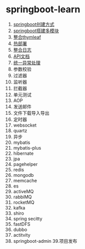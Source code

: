 # springboot-learn

1. [springboot创建方式](https://github.com/liuzelin0902/springboot-learn/blob/master/file/springboot%E9%A1%B9%E7%9B%AE%E7%9A%84%E5%88%9B%E5%BB%BA%E6%96%B9%E5%BC%8F.md)
2. [springboot搭建多模块](https://github.com/liuzelin0902/springboot-learn/tree/master/demo-parent)
3. [整合thymleaf](https://github.com/liuzelin0902/springboot-learn/blob/master/file/springboot%E6%95%B4%E5%90%88thymleaf.md)
4. [热部署](https://github.com/liuzelin0902/springboot-learn/blob/master/file/%E7%83%AD%E9%83%A8%E7%BD%B2.md)
5. [整合日志](https://github.com/liuzelin0902/springboot-learn/blob/master/file/%E6%95%B4%E5%90%88%E6%97%A5%E5%BF%97%E6%A1%86%E6%9E%B6.md)
6. [API文档](https://github.com/liuzelin0902/springboot-learn/blob/master/file/API%E7%AE%A1%E7%90%86.md)
7. [统一异常处理 ](https://github.com/liuzelin0902/springboot-learn/blob/master/file/%E8%BF%94%E5%9B%9E%E7%BB%93%E6%9E%9C%E5%B0%81%E8%A3%85%E5%92%8C%E5%BC%82%E5%B8%B8%E5%A4%84%E7%90%86.md)
8. 参数校验
9. 过滤器
10. 监听器
11. 拦截器
12. 单元测试
13. AOP
14. 发送邮件 
15. 文件下载导入导出
16. 定时器
17. websocket
18. quartz 
19. 异步
20. mybatis
21. mybatis-plus
22. hibernate
23. jpa
24. pagehelper
25. redis
26. mongodb
27. memcache
28. es
29. activeMQ
30. rabbiMQ
31. rocketMQ
32. kafka
33. shiro
34. spring secitty
35. fastDFS
36. dubbo
37. actitvity
38. springboot-admin
39.项目发布
